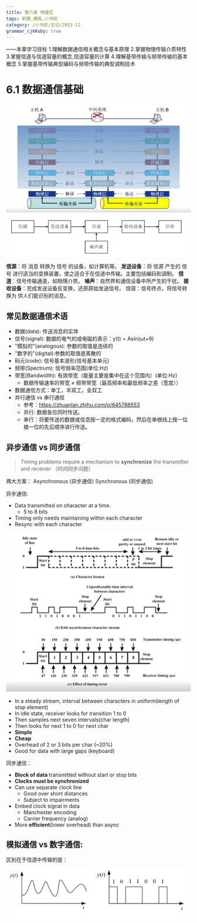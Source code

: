 ```yaml
---
title: 第六章 物理层
tags: 新建,模板,小书匠
category: /小书匠/日记/2023-12
grammar_cjkRuby: true
---
```



——本章学习目标
1.理解数据通信相关概念与基本原理
2.掌握物理传输介质特性
3.掌握信道与信道容量的概念,信道容量的计算
4.理解基带传输与频带传输的基本概念
5.掌握基带传输典型编码与频带传输的典型调制技术


# 6.1 数据通信基础

![OSI分层结构](./images/1702964711425.png)

![数据通信系统](./images/1702964797854.png)

**信源**：将 消息 转换为 信号 的设备，如计算机等。
**发送设备**：将 信源 产生的 信号 进行适当的变换装置，使之适合于在信道中传输。主要包括编码和调制。
**信道**：信号传输通道，如物理介质。
**噪声**：自然界和通信设备中所产生的干扰。
**接收设备**：完成发送设备反变换，还原原始发送信号。
信宿：信号终点，将信号转换为 供人们能识别的消息。

## 常见数据通信术语
- 数据(data): 传送消息的实体
- 信号(signal): 数据的电气的或电磁的表示：y(t) = Asin(ωt+θ)
- "模拟的"(analogous): 参数的取值是连续的
- "数字的"(digital):参数的取值是离散的
- 码元(code): 信号基本波形(信号基本单元)
- 频带(Spectrum): 信号频率范围(单位:Hz)
- 带宽(Bandwidth): 有效带宽（能量主要是集中在这个范围内）(单位:Hz)
	- 数据传输速率的带宽 ≠ 频带带宽（最高频率和最低频率之差（宽度））
- 数据通信方式：单工，半双工，全双工
- 并行通信 vs 串行通信
	- 参考：https://zhuanlan.zhihu.com/p/645788553
	- 并行: 数据各位同时传送。
	- 串行：将要传送的数据或信息按一定的格式编码，然后在单根线上按一位接一位的先后顺序进行传送。

## 异步通信 vs 同步通信
> Timing problems require a mechanism to **synchronize** the transmitter and receiver
> （时间同步问题）

两大方案：
Asynchronous (异步通信)
Synchronous (同步通信)

异步通信:
- Data transmitted on character at a time.
	- 5 to 8 bits
- Timing only needs maintaining within each character
- Resync with each character

![异步通信实例](./images/1702966111174.png)

- In a steady stream, interval between characters in uniform(length of stop element)
- In idle state, receiver looks for transition 1 to 0
- Then samples next seven intervals(char length)
- Then looks for next 1 to 0 for next char
- **Simple**
- **Cheap**
- Overhead of 2 or 3 bits per char (~20%)
- Good for data with large gaps (keyboard)

同步通信：
- **Block of data** transmitted without start or stop bits
- **Clocks must be synchronized**
- Can use separate clock line
	- Good over short distances
	- Subject to impairments
- Embed clock signal in data
	-  Manchester encoding
	-  Carrier frequency (analog)
- More **efficient**(lower overhead) than async 

## 模拟通信 vs 数字通信:
区别在于信道中传输的是：

![模拟信号 & 数字信号](./images/1702968255726.png)